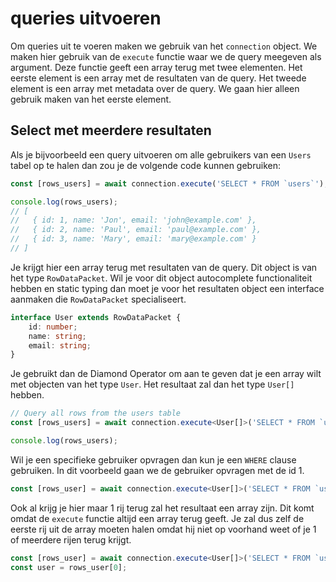 # queries uitvoeren

Om queries uit te voeren maken we gebruik van het `connection` object. We maken hier gebruik van de `execute` functie waar we de query meegeven als argument. Deze functie geeft een array terug met twee elementen. Het eerste element is een array met de resultaten van de query. Het tweede element is een array met metadata over de query. We gaan hier alleen gebruik maken van het eerste element.

## Select met meerdere resultaten

Als je bijvoorbeeld een query uitvoeren om alle gebruikers van een `Users` tabel op te halen dan zou je de volgende code kunnen gebruiken:

```typescript
const [rows_users] = await connection.execute('SELECT * FROM `users`');

console.log(rows_users);
// [
//   { id: 1, name: 'Jon', email: 'john@example.com' },
//   { id: 2, name: 'Paul', email: 'paul@example.com' },
//   { id: 3, name: 'Mary', email: 'mary@example.com' }
// ]
```

Je krijgt hier een array terug met resultaten van de query. Dit object is van het type `RowDataPacket`. Wil je voor dit object autocomplete functionaliteit hebben en static typing dan moet je voor het resultaten object een interface aanmaken die `RowDataPacket` specialiseert.

```typescript
interface User extends RowDataPacket {
    id: number;
    name: string;
    email: string;
}
```

Je gebruikt dan de Diamond Operator om aan te geven dat je een array wilt met objecten van het type `User`. Het resultaat zal dan het type `User[]` hebben.

```typescript
// Query all rows from the users table
const [rows_users] = await connection.execute<User[]>('SELECT * FROM `users`');

console.log(rows_users);
```

Wil je een specifieke gebruiker opvragen dan kun je een `WHERE` clause gebruiken. In dit voorbeeld gaan we de gebruiker opvragen met de id 1.

```typescript
const [rows_user] = await connection.execute<User[]>('SELECT * FROM `users` WHERE `id` = 1');
```

Ook al krijg je hier maar 1 rij terug zal het resultaat een array zijn. Dit komt omdat de `execute` functie altijd een array terug geeft. Je zal dus zelf de eerste rij uit de array moeten halen omdat hij niet op voorhand weet of je 1 of meerdere rijen terug krijgt.

```typescript
const [rows_user] = await connection.execute<User[]>('SELECT * FROM `users` WHERE `id` = 1');
const user = rows_user[0];
```

